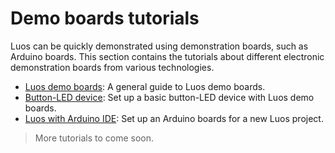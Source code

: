 # Demo boards tutorials

Luos can be quickly demonstrated using demonstration boards, such as Arduino boards. This section contains the tutorials about different electronic demonstration boards from various technologies.

 - [Luos demo boards](./luos-demo-boards.md): A general guide to Luos demo boards.
 - [Button-LED device](./basic-button-led-device.md): Set up a basic button-LED device with Luos demo boards.
 - [Luos with Arduino IDE](./luos-arduino-project.md): Set up an Arduino boards for a new Luos project.


> More tutorials to come soon.
